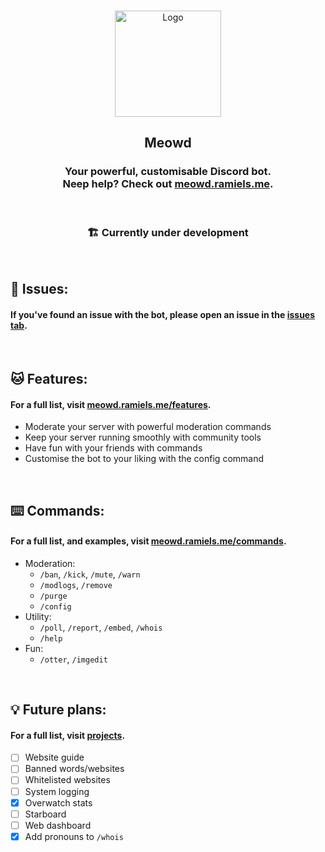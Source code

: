 </br>
<p align="center"><a href="https://meowd.ramiels.me/" target="_blank" rel="noreferrer noopener"><img width="170" alt="Logo" src="https://media.discordapp.net/attachments/669394205705240606/1095216676154392677/lgoo1.png"></a></p>
<h2 align="center"> Meowd</h2>
<h3 align="center">Your powerful, customisable Discord bot. <br> 
Neep help? Check out <a href="https://meowd.ramiels.me/">meowd.ramiels.me</a>.</h3>

</br>

<h3 align="center"> 🏗️ Currently under development </h3>

</br>


## 🤕 Issues:

#### If you've found an issue with the bot, please open an issue in the [issues tab](https://github.com/wiki-Bird/meowd/issues). 

</br>


## 🐱 Features:

#### For a full list, visit [meowd.ramiels.me/features](https://meowd.ramiels.me/features).

- Moderate your server with powerful moderation commands
- Keep your server running smoothly with community tools
- Have fun with your friends with commands
- Customise the bot to your liking with the config command


</br>


## ⌨️ Commands:

#### For a full list, and examples, visit [meowd.ramiels.me/commands](https://meowd.ramiels.me/commands).

- Moderation:
   - `/ban`, `/kick`, `/mute`, `/warn`
   - `/modlogs`, `/remove`
   - `/purge`
   - `/config`
- Utility:
   - `/poll`, `/report`, `/embed`, `/whois`
   - `/help`
- Fun:
   - `/otter`, `/imgedit`


</br>


## 💡 Future plans:

#### For a full list, visit [projects](https://github.com/users/wiki-Bird/projects/4).

- [ ] Website guide
- [ ] Banned words/websites
- [ ] Whitelisted websites
- [ ] System logging
- [x] Overwatch stats
- [ ] Starboard
- [ ] Web dashboard
- [x] Add pronouns to `/whois`